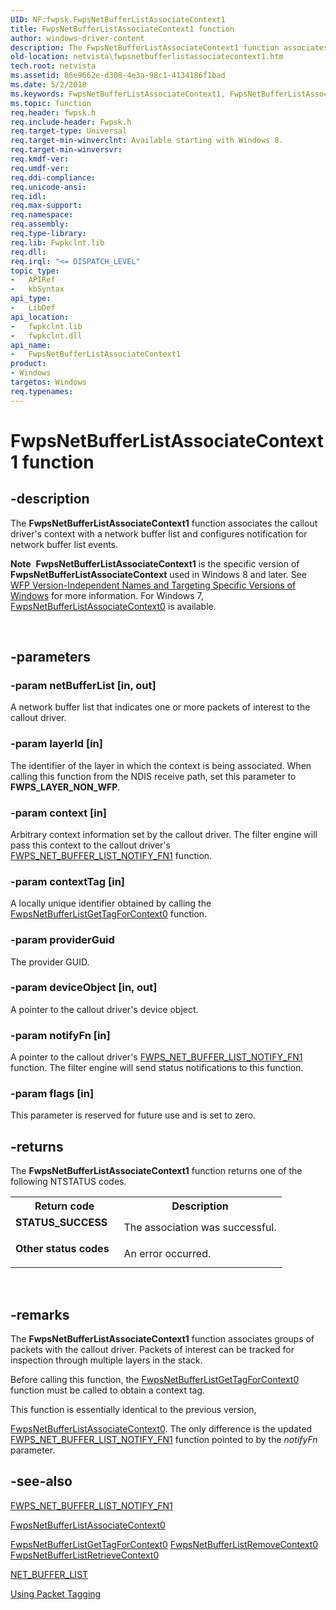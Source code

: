 ```yaml
---
UID: NF:fwpsk.FwpsNetBufferListAssociateContext1
title: FwpsNetBufferListAssociateContext1 function
author: windows-driver-content
description: The FwpsNetBufferListAssociateContext1 function associates the callout driver's context with a network buffer list and configures notification for network buffer list events.Note  FwpsNetBufferListAssociateContext1 is the specific version of FwpsNetBufferListAssociateContext used in Windows 8 and later. See WFP Version-Independent Names and Targeting Specific Versions of Windows for more information. For Windows 7, FwpsNetBufferListAssociateContext0 is available.
old-location: netvista\fwpsnetbufferlistassociatecontext1.htm
tech.root: netvista
ms.assetid: 86e9662e-d308-4e3a-98c1-4134186f1bad
ms.date: 5/2/2018
ms.keywords: FwpsNetBufferListAssociateContext1, FwpsNetBufferListAssociateContext1 function [Network Drivers Starting with Windows Vista], fwpsk/FwpsNetBufferListAssociateContext1, netvista.fwpsnetbufferlistassociatecontext1
ms.topic: function
req.header: fwpsk.h
req.include-header: Fwpsk.h
req.target-type: Universal
req.target-min-winverclnt: Available starting with Windows 8.
req.target-min-winversvr: 
req.kmdf-ver: 
req.umdf-ver: 
req.ddi-compliance: 
req.unicode-ansi: 
req.idl: 
req.max-support: 
req.namespace: 
req.assembly: 
req.type-library: 
req.lib: Fwpkclnt.lib
req.dll: 
req.irql: "<= DISPATCH_LEVEL"
topic_type:
-	APIRef
-	kbSyntax
api_type:
-	LibDef
api_location:
-	fwpkclnt.lib
-	fwpkclnt.dll
api_name:
-	FwpsNetBufferListAssociateContext1
product:
- Windows
targetos: Windows
req.typenames: 
---
```


# FwpsNetBufferListAssociateContext1 function


## -description


The 
  <b>FwpsNetBufferListAssociateContext1</b> function associates the callout driver's context with a network buffer
  list and configures notification for network buffer list events.<div class="alert"><b>Note</b>  <b>FwpsNetBufferListAssociateContext1</b> is the specific version of <b>FwpsNetBufferListAssociateContext</b> used in Windows 8 and later. See <a href="https://msdn.microsoft.com/FBDF53E5-F7DE-4DEB-AC18-6D2BB59FE670">WFP Version-Independent Names and Targeting Specific Versions of Windows</a> for more information. For Windows 7, <a href="https://msdn.microsoft.com/library/windows/hardware/ff551191">FwpsNetBufferListAssociateContext0</a> is available.</div>
<div> </div>



## -parameters




### -param netBufferList [in, out]

A network buffer list that indicates one or more packets of interest to the callout driver.


### -param layerId [in]

The identifier of the layer in which the context is being associated. When calling this function
     from the NDIS receive path, set this parameter to <b>FWPS_LAYER_NON_WFP</b>.


### -param context [in]

Arbitrary context information set by the callout driver. The filter engine will pass this context
     to the callout driver's      
     <a href="https://msdn.microsoft.com/library/windows/hardware/hh451260">FWPS_NET_BUFFER_LIST_NOTIFY_FN1</a> function.


### -param contextTag [in]

A locally unique identifier obtained by calling the 
     <a href="https://msdn.microsoft.com/f4b9b6ab-2251-4b8a-baf5-16c845a1a4db">
     FwpsNetBufferListGetTagForContext0</a> function.


### -param providerGuid

The provider GUID.

### -param deviceObject [in, out]

A pointer to the callout driver's device object.


### -param notifyFn [in]

A pointer to the callout driver's 
     <a href="https://msdn.microsoft.com/library/windows/hardware/hh451260">FWPS_NET_BUFFER_LIST_NOTIFY_FN1</a> function. The filter engine will send status notifications to this
     function.


### -param flags [in]

This parameter is reserved for future use and is set to zero.


## -returns



The 
     <b>FwpsNetBufferListAssociateContext1</b> function returns one of the following NTSTATUS codes.

<table>
<tr>
<th>Return code</th>
<th>Description</th>
</tr>
<tr>
<td width="40%">
<dl>
<dt><b>STATUS_SUCCESS</b></dt>
</dl>
</td>
<td width="60%">
The association was successful.

</td>
</tr>
<tr>
<td width="40%">
<dl>
<dt><b>Other status codes</b></dt>
</dl>
</td>
<td width="60%">
An error occurred.

</td>
</tr>
</table>
 




## -remarks



The 
    <b>FwpsNetBufferListAssociateContext1</b> function associates groups of packets with the callout driver.
    Packets of interest can be tracked for inspection through multiple layers in the stack.

Before calling this function, the 
    <a href="https://msdn.microsoft.com/library/windows/hardware/ff551192">FwpsNetBufferListGetTagForContext0</a> function must be called to obtain a context tag.

This function is essentially identical to the previous version, 
    
  <a href="https://msdn.microsoft.com/library/windows/hardware/ff551191">FwpsNetBufferListAssociateContext0</a>. The only difference is the 
       updated <a href="https://msdn.microsoft.com/library/windows/hardware/hh451260">FWPS_NET_BUFFER_LIST_NOTIFY_FN1</a> function pointed to by the 
       <i>notifyFn</i> parameter.




## -see-also




<a href="https://msdn.microsoft.com/library/windows/hardware/hh451260">FWPS_NET_BUFFER_LIST_NOTIFY_FN1</a>



<a href="https://msdn.microsoft.com/library/windows/hardware/ff551191">FwpsNetBufferListAssociateContext0</a>



<a href="https://msdn.microsoft.com/f4b9b6ab-2251-4b8a-baf5-16c845a1a4db">
   FwpsNetBufferListGetTagForContext0</a>



<a href="https://msdn.microsoft.com/bd3aa1a2-3ff5-47e4-93f6-5cb2022ec630">
   FwpsNetBufferListRemoveContext0</a>



<a href="https://msdn.microsoft.com/482cec75-8a21-4988-b869-639d019f9460">
   FwpsNetBufferListRetrieveContext0</a>



<a href="https://msdn.microsoft.com/library/windows/hardware/ff568388">NET_BUFFER_LIST</a>



<a href="https://msdn.microsoft.com/a151256b-d69f-4abb-bf68-644f157dfdd7">Using Packet Tagging</a>
 

 

